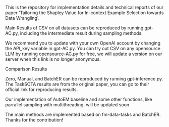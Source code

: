 This is the repository for implementation details and technical reports of our paper 'Tailoring the Shapley Value for In-context Example Selection towards Data Wrangling'. 

Main Results of CSV on all datasets can be reproduced by running gpt-AC.py, including the intermediate result during sampling methods.

We recommend you to update with your own OpenAI account by changing the API_key variable in gpt-AC.py. You can try out CSV on any opensource LLM by running opensource-AC.py for free, we will update a version on our server when this link is no longer anonymous. 

Comparison Results 

Zero, Manual, and BatchER can be reproduced by running gpt-inference.py. The TaskSOTA results are from the original paper, you can go to their official link for reproducing results. 

Our implementation of AutoEM baseline and some other functions, like parrallel sampling with multithreading, will be updated soon.

The main methods are implemented based on fm-data-tasks and BatchER. Thanks for the contribution!
